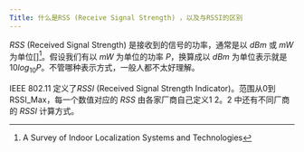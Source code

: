 ```yaml
---
Title: 什么是RSS (Receive Signal Strength) ，以及与RSSI的区别
---
```


$\mathit{RSS}$ (Received Signal Strength) 是接收到的信号的功率，通常是以 $\mathit{dB}m$ 或 $mW$ 为单位[][^1]。假设我们有以 $mW$ 为单位的功率 $P$，换算成以 $\mathit{dB}m$ 为单位表示就是 $10 log_{10} P$。不管哪种表示方式，一般人都不太好理解。

IEEE 802.11 定义了$\mathit{RSSI}$ (Received Signal Strength Indicator)。范围从0到RSSI_Max，每一个数值对应的 $\mathit{RSS}$ 由各家厂商自己定义1 2。2 中还有不同厂商的 $\mathit{RSSI}$ 计算方式。

[^1]: A Survey of Indoor Localization Systems and Technologies
